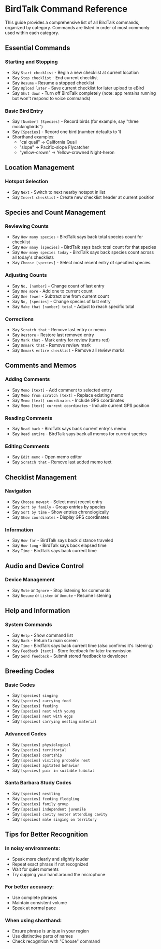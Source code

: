 # BirdTalk Command Reference

This guide provides a comprehensive list of all BirdTalk commands, organized by category. Commands are listed in order of most commonly used within each category.

## Essential Commands

### Starting and Stopping
- Say `Start checklist` - Begin a new checklist at current location
- Say `Stop checklist` - End current checklist
- Say `Resume` - Resume a stopped checklist
- Say `Upload later` - Save current checklist for later upload to eBird
- Say `Shut down` - Turn off BirdTalk completely (note: app remains running but won't respond to voice commands)

### Basic Bird Entry
- Say `[Number] [Species]` - Record birds (for example, say "three mockingbirds")
- Say `[Species]` - Record one bird (number defaults to 1)
- Shorthand examples:
    - "cal quail" → California Quail
    - "slope" → Pacific-slope Flycatcher
    - "yellow-crown" → Yellow-crowned Night-heron

## Location Management

### Hotspot Selection
- Say `Next` - Switch to next nearby hotspot in list
- Say `Insert checklist` - Create new checklist header at current position

## Species and Count Management

### Reviewing Counts
- Say `How many species` - BirdTalk says back total species count for checklist
- Say `How many [species]` - BirdTalk says back total count for that species
- Say `How many species today` - BirdTalk says back species count across all today's checklists
- Say `Choose [species]` - Select most recent entry of specified species

### Adjusting Counts
- Say `No, [number]` - Change count of last entry
- Say `One more` - Add one to current count
- Say `One fewer` - Subtract one from current count
- Say `No, [species]` - Change species of last entry
- Say `Make that [number] total` - Adjust to reach specific total

### Corrections
- Say `Scratch that` - Remove last entry or memo
- Say `Restore` - Restore last removed entry
- Say `Mark that` - Mark entry for review (turns red)
- Say `Unmark that` - Remove review mark
- Say `Unmark entire checklist` - Remove all review marks

## Comments and Memos

### Adding Comments
- Say `Memo [text]` - Add comment to selected entry
- Say `Memo from scratch [text]` - Replace existing memo
- Say `Memo [text] coordinates` - Include GPS coordinates
- Say `Memo [text] current coordinates` - Include current GPS position

### Reading Comments
- Say `Read back` - BirdTalk says back current entry's memo
- Say `Read entire` - BirdTalk says back all memos for current species

### Editing Comments
- Say `Edit memo` - Open memo editor
- Say `Scratch that` - Remove last added memo text

## Checklist Management

### Navigation
- Say `Choose newest` - Select most recent entry
- Say `Sort by family` - Group entries by species
- Say `Sort by time` - Show entries chronologically
- Say `Show coordinates` - Display GPS coordinates

### Information
- Say `How far` - BirdTalk says back distance traveled
- Say `How long` - BirdTalk says back elapsed time
- Say `Time` - BirdTalk says back current time

## Audio and Device Control

### Device Management
- Say `Mute` or `Ignore` - Stop listening for commands
- Say `Resume` or `Listen` or `Unmute` - Resume listening

## Help and Information

### System Commands
- Say `Help` - Show command list
- Say `Back` - Return to main screen
- Say `Time` - BirdTalk says back current time (also confirms it's listening)
- Say `Feedback [text]` - Store feedback for later transmission
- Say `Send feedback` - Submit stored feedback to developer

## Breeding Codes

### Basic Codes
- Say `[species] singing`
- Say `[species] carrying food`
- Say `[species] feeding`
- Say `[species] nest with young`
- Say `[species] nest with eggs`
- Say `[species] carrying nesting material`

### Advanced Codes
- Say `[species] physiological`
- Say `[species] territorial`
- Say `[species] courtship`
- Say `[species] visiting probable nest`
- Say `[species] agitated behavior`
- Say `[species] pair in suitable habitat`

### Santa Barbara Study Codes
- Say `[species] nestling`
- Say `[species] feeding fledgling`
- Say `[species] family group`
- Say `[species] independent juvenile`
- Say `[species] cavity nester attending cavity`
- Say `[species] male singing on territory`

## Tips for Better Recognition

### In noisy environments:
- Speak more clearly and slightly louder
- Repeat exact phrase if not recognized
- Wait for quiet moments
- Try cupping your hand around the microphone

### For better accuracy:
- Use complete phrases
- Maintain consistent volume
- Speak at normal pace

### When using shorthand:
- Ensure phrase is unique in your region
- Use distinctive parts of names
- Check recognition with "Choose" command
